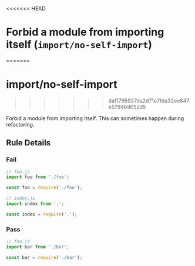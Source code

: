 <<<<<<< HEAD
# Forbid a module from importing itself (`import/no-self-import`)
=======
# import/no-self-import

<!-- end auto-generated rule header -->
>>>>>>> daf1795927da2d71e7fda32ee847e5794b9052d5

Forbid a module from importing itself. This can sometimes happen during refactoring.

## Rule Details

### Fail

```js
// foo.js
import foo from './foo';

const foo = require('./foo');
```

```js
// index.js
import index from '.';

const index = require('.');
```

### Pass

```js
// foo.js
import bar from './bar';

const bar = require('./bar');
```
